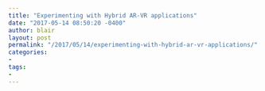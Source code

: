 ```yaml
---
title: "Experimenting with Hybrid AR-VR applications" 
date: "2017-05-14 08:50:20 -0400" 
author: blair
layout: post
permalink: "/2017/05/14/experimenting-with-hybrid-ar-vr-applications/"
categories:
- 
tags:
- 
---
```

